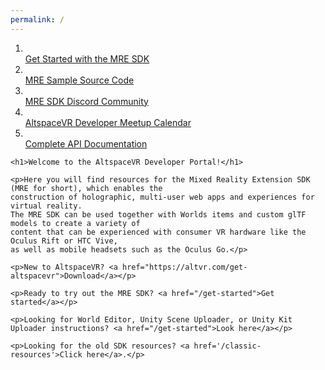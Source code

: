 ```yaml
---
permalink: /
---
```


<div class="centered">
    <ol class="cta">
        <li><a href="/get-started"><i class="fas fa-play-circle fa-3x"></i><br/>Get Started with the MRE SDK</a></li>
        <li><a href="https://github.com/microsoft/mixed-reality-extension-sdk-samples"><i class="fab fa-github fa-3x"></i><br/>MRE Sample Source Code</a></li>
        <li><a href="https://discord.gg/ypvBkWz"><i class="fas fa-comments fa-3x"></i><br/>MRE SDK Discord Community</a></li>
        <li><a href="https://account.altvr.com/channels/sdk"><i class="fas fa-calendar fa-3x"></i><br/>AltspaceVR Developer Meetup Calendar</a></li>
        <li><a href="https://microsoft.github.io/mixed-reality-extension-sdk/"><i class="fas fa-book fa-3x"></i><br/>Complete API Documentation</a></li>
    </ol>

    <h1>Welcome to the AltspaceVR Developer Portal!</h1>

    <p>Here you will find resources for the Mixed Reality Extension SDK (MRE for short), which enables the
    construction of holographic, multi-user web apps and experiences for virtual reality.
    The MRE SDK can be used together with Worlds items and custom glTF models to create a variety of
    content that can be experienced with consumer VR hardware like the Oculus Rift or HTC Vive,
    as well as mobile headsets such as the Oculus Go.</p>

    <p>New to AltspaceVR? <a href="https://altvr.com/get-altspacevr">Download</a></p>

    <p>Ready to try out the MRE SDK? <a href="/get-started">Get started</a></p>

    <p>Looking for World Editor, Unity Scene Uploader, or Unity Kit Uploader instructions? <a href="/get-started">Look here</a></p>

    <p>Looking for the old SDK resources? <a href='/classic-resources'>Click here</a>.</p>
</div>
